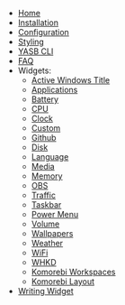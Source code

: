 - [Home](./Home)
- [Installation](./Installation)
- [Configuration](./Configuration)
- [Styling](./Styling)
- [YASB CLI](./CLI)
- [FAQ](./FAQ)
- Widgets:
    - [Active Windows Title](./(Widget)-Active-Windows-Title)
    - [Applications](./(Widget)-Applications)
    - [Battery](./(Widget)-Battery)
    - [CPU](./(Widget)-CPU)
    - [Clock](./(Widget)-Clock)
    - [Custom](./(Widget)-Custom)
    - [Github](./(Widget)-Github)
    - [Disk](./(Widget)-Disk)
    - [Language](./(Widget)-Language)
    - [Media](./(Widget)-Media)
    - [Memory](./(Widget)-Memory)
    - [OBS](./(Widget)-Obs)
    - [Traffic](./(Widget)-Traffic)
    - [Taskbar](./(Widget)-Taskbar)
    - [Power Menu](./(Widget)-Power-Menu)
    - [Volume](./(Widget)-Volume)
    - [Wallpapers](./(Widget)-Wallpapers)
    - [Weather](./(Widget)-Weather)
    - [WiFi](./(Widget)-WiFi)
    - [WHKD](./(Widget)-Whkd)
    - [Komorebi Workspaces](./(Widget)-Komorebi-Workspaces)
    - [Komorebi Layout](./(Widget)-Komorebi-Layout)
- [Writing Widget](./Writing-Widget)